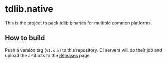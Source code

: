 tdlib.native
============

This is the project to pack [tdlib][] binaries for multiple common platforms.

How to build
------------

Push a version tag (`v1.x.x`) to this repository. CI servers will do their job
and upload the artifacts to the [Releases][releases] page.

[releases]: releases

[tdlib]: https://github.com/tdlib/td
